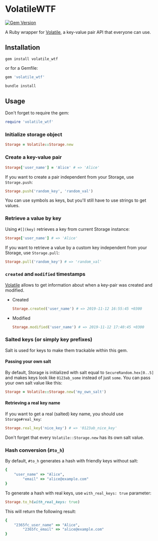 # VolatileWTF

[![Gem Version](https://badge.fury.io/rb/volatile_wtf@2x.png)](https://badge.fury.io/rb/volatile_wtf)

A Ruby wrapper for [Volatile](https://volatile.wtf/), a key-value pair API that everyone can use.

## Installation

`gem install volatile_wtf`

or for a Gemfile:

```ruby
gem 'volatile_wtf'
```

```bash
bundle install
```

## Usage

Don't forget to require the gem:

```ruby
require 'volatile_wtf'
```

### Initialize storage object

```ruby
Storage = Volatile::Storage.new
```

### Create a key-value pair

```ruby
Storage['user_name'] = 'Alice' # => 'Alice'
```

If you want to create a pair independent from your Storage, use `Storage.push`:

```ruby
Storage.push('random_key', 'random_val')
```

You can use symbols as keys, but you'll still have to use strings to get values.

### Retrieve a value by key

Using `#[](key)` retrieves a key from current Storage instance:

```ruby
Storage['user_name'] # => 'Alice'
```

If you want to retrieve a value by a custom key independent from your Storage, use `Storage.pull`:

```ruby
Storage.pull('random_key') # => 'random_val'
```

### `created` and `modified` timestamps

[Volatile](https://volatile.wtf/) allows to get information about when a key-pair was created and modified.

- Created
  ```ruby
  Storage.created('user_name') # => 2019-11-12 16:55:45 +0300
  ```
- Modified

  ```ruby
  Storage.modified('user_name') # => 2019-11-12 17:40:45 +0300
  ```

### Salted keys (or simply key prefixes)

Salt is used for keys to make them trackable within this gem.

#### Passing your own salt

By default, Storage is initialized with salt equal to `SecureRandom.hex[0..5]` and makes keys look like `0123ab_some` instead of just `some`. You can pass your own salt value like this:

```ruby
Storage = Volatile::Storage.new('my_own_salt')
```

#### Retrieving a real key name

If you want to get a real (salted) key name, you should use `Storage#real_key`:

```ruby
Storage.real_key('nice_key') # => '0123ab_nice_key'
```

Don't forget that every `Volatile::Storage.new` has its own salt value.

### Hash conversion (`#to_h`)

By default, `#to_h` generates a hash with friendly keys without salt:

```ruby
{
    "user_name" => "Alice",
        "email" => "alice@example.com"
}
```

To generate a hash with real keys, use `with_real_keys: true` parameter:

```ruby
Storage.to_h(with_real_keys: true)
```

This will return the following result:

```ruby
{
    "2365fc_user_name" => "Alice",
        "2365fc_email" => "alice@example.com"
}
```

